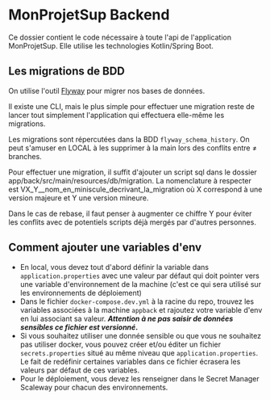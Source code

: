 # MonProjetSup Backend
Ce dossier contient le code nécessaire à toute l'api de l'application MonProjetSup. 
Elle utilise les technologies Kotlin/Spring Boot.

## Les migrations de BDD

On utilise l'outil [Flyway](https://documentation.red-gate.com/flyway) pour migrer nos bases de données.

Il existe une CLI, mais le plus simple pour effectuer une migration reste de lancer tout simplement l'application qui effectuera elle-même les migrations.

Les migrations sont répercutées dans la BDD `flyway_schema_history`. On peut s'amuser en LOCAL à les supprimer à la main lors des conflits entre ≠ branches.

Pour effectuer une migration, il suffit d'ajouter un script sql dans le dossier app/back/src/main/resources/db/migration.
La nomenclature à respecter est VX_Y__nom_en_miniscule_decrivant_la_migration où X correspond à une version majeure et Y une version mineure.

Dans le cas de rebase, il faut penser à augmenter ce chiffre Y pour éviter les conflits avec de potentiels scripts déjà mergés par d'autres personnes.  

## Comment ajouter une variables d'env
- En local, vous devez tout d'abord définir la variable dans `application.properties` avec une valeur par défaut qui doit pointer vers une variable d'environnement de la machine (c'est ce qui sera utilisé sur les environnements de déploiement)
- Dans le fichier `docker-compose.dev.yml` à la racine du repo, trouvez les variables associées à la machine `appback` et rajoutez votre variable d'env en lui associant sa valeur. **_Attention à ne pas saisir de données sensibles ce fichier est versionné_.**
- Si vous souhaitez utiliser une donnée sensible ou que vous ne souhaitez pas utiliser docker, vous pouvez créer et/ou éditer un fichier `secrets.properties` situé au même niveau que `application.properties`. Le fait de redéfinir certaines variables dans ce fichier écrasera les valeurs par défaut de ces variables.
- Pour le déploiement, vous devez les renseigner dans le Secret Manager Scaleway pour chacun des environnements.